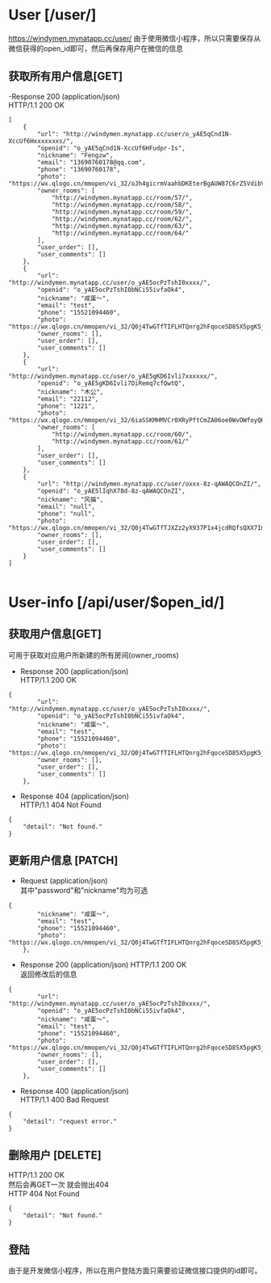 # User [/user/]
https://windymen.mynatapp.cc/user/
由于使用微信小程序，所以只需要保存从微信获得的open_id即可，然后再保存用户在微信的信息

## 获取所有用户信息[GET]
-Response 200 (application/json)  
HTTP/1.1 200 OK  

```
[  
    {  
        "url": "http://windymen.mynatapp.cc/user/o_yAE5qCnd1N-XccUf6Hxxxxxxxs/",  
        "openid": "o_yAE5qCnd1N-XccUf6HFudpr-Is",  
        "nickname": "Fengzw",  
        "email": "13690760178@qq.com",  
        "phone": "13690760178",  
        "photo": "https://wx.qlogo.cn/mmopen/vi_32/oJh4gicrmVaahbDKEterBgAUW87C6rZ5VdibVicdoZFmDiaficanTic2UoHBuhhVEcj2sNjM3gXcI0K4hemSd2uLOJPw/132",  
        "owner_rooms": [  
            "http://windymen.mynatapp.cc/room/57/",  
            "http://windymen.mynatapp.cc/room/58/",  
            "http://windymen.mynatapp.cc/room/59/",  
            "http://windymen.mynatapp.cc/room/62/",  
            "http://windymen.mynatapp.cc/room/63/",  
            "http://windymen.mynatapp.cc/room/64/"  
        ],  
        "user_order": [],  
        "user_comments": []  
    },  
    {  
        "url": "http://windymen.mynatapp.cc/user/o_yAE5ocPzTshI0xxxx/",  
        "openid": "o_yAE5ocPzTshI0bNCi55ivfaOk4",  
        "nickname": "咸蛋～",  
        "email": "test",  
        "phone": "15521094460",  
        "photo":  "https://wx.qlogo.cn/mmopen/vi_32/Q0j4TwGTfTIFLHTQnrg2hFqoceSD85X5pgK5jm8Z1JzfzlQSZb9sPHYK1FA0lWonF5uu7jdN0eqzU466ZZUqxA/132",  
        "owner_rooms": [],  
        "user_order": [],  
        "user_comments": []  
    },  
    {
        "url": "http://windymen.mynatapp.cc/user/o_yAE5gKD6Ivli7xxxxxx/",  
        "openid": "o_yAE5gKD6Ivli7DiRemq7cfQwtQ",  
        "nickname": "木公",  
        "email": "22112",  
        "phone": "1221",  
        "photo":  "https://wx.qlogo.cn/mmopen/vi_32/6iaSSKMHMVCr0XRyPftCmZA06oe0WvOWfoyQHjnopjZZsh5s3FicWau4jRr8IY7wAvkSzbh9wHWH2s2kMBq12hsw/132",  
        "owner_rooms": [  
            "http://windymen.mynatapp.cc/room/60/",  
            "http://windymen.mynatapp.cc/room/61/"  
        ],  
        "user_order": [],  
        "user_comments": []  
    },  
    {  
        "url": "http://windymen.mynatapp.cc/user/oxxx-8z-qAWAQCOnZI/",  
        "openid": "o_yAE5lIqhX78d-8z-qAWAQCOnZI",  
        "nickname": "风猫",  
        "email": "null",  
        "phone": "null",  
        "photo": "https://wx.qlogo.cn/mmopen/vi_32/Q0j4TwGTfTJXZz2yX937P1x4jcdRQfsQXX7ImszHQlYOmdbSsKMHH8zBFs6nVdjLInYBuCXaGmPtJ9GLN52SMA/132",  
        "owner_rooms": [],  
        "user_order": [],  
        "user_comments": []  
    }  
]  
  
``` 

# User-info [/api/user/$open_id/]
## 获取用户信息[GET]  
可用于获取对应用户所新建的所有房间(owner_rooms)
- Response 200  (application/json)  
HTTP/1.1 200 OK  

```
{  
        "url": "http://windymen.mynatapp.cc/user/o_yAE5ocPzTshI0xxxx/",  
        "openid": "o_yAE5ocPzTshI0bNCi55ivfaOk4",  
        "nickname": "咸蛋～",  
        "email": "test",  
        "phone": "15521094460",  
        "photo":  "https://wx.qlogo.cn/mmopen/vi_32/Q0j4TwGTfTIFLHTQnrg2hFqoceSD85X5pgK5jm8Z1JzfzlQSZb9sPHYK1FA0lWonF5uu7jdN0eqzU466ZZUqxA/132",  
        "owner_rooms": [],  
        "user_order": [],  
        "user_comments": []  
    }, 
```
- Response 404 (application/json)   
HTTP/1.1 404 Not Found  

```
{
    "detail": "Not found."
}
```


## 更新用户信息 [PATCH]
- Request (application/json)  
其中"password"和"nickname"均为可选  

```
{   
        "nickname": "咸蛋～",  
        "email": "test",  
        "phone": "15521094460",  
        "photo":  "https://wx.qlogo.cn/mmopen/vi_32/Q0j4TwGTfTIFLHTQnrg2hFqoceSD85X5pgK5jm8Z1JzfzlQSZb9sPHYK1FA0lWonF5uu7jdN0eqzU466ZZUqxA/132"  
    }, 
```

- Response 200 (application/json) 
HTTP/1.1 200 OK   
返回修改后的信息

```
{  
        "url": "http://windymen.mynatapp.cc/user/o_yAE5ocPzTshI0xxxx/",  
        "openid": "o_yAE5ocPzTshI0bNCi55ivfaOk4",  
        "nickname": "咸蛋～",  
        "email": "test",  
        "phone": "15521094460",  
        "photo":  "https://wx.qlogo.cn/mmopen/vi_32/Q0j4TwGTfTIFLHTQnrg2hFqoceSD85X5pgK5jm8Z1JzfzlQSZb9sPHYK1FA0lWonF5uu7jdN0eqzU466ZZUqxA/132",  
        "owner_rooms": [],  
        "user_order": [],  
        "user_comments": []  
    }, 
```


- Response 400 (application/json)  
HTTP/1.1 400 Bad Request  

```
{
    "detail": "request error."
}
```


## 删除用户 [DELETE]
HTTP/1.1 200 OK  
然后会再GET一次 就会抛出404  
HTTP 404 Not Found  

```
{  
    "detail": "Not found."  
}  
```



## 登陆
由于是开发微信小程序，所以在用户登陆方面只需要验证微信接口提供的id即可。
